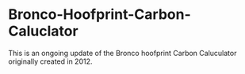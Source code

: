 # Bronco-Hoofprint-Carbon-Caluclator

This is an ongoing update of the Bronco hoofprint Carbon Caluculator originally created in 2012. 
